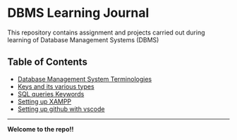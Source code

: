 # DBMS Learning Journal

This repository contains assignment and projects carried out during learning of Database Management Systems (DBMS)

## Table of Contents

- [Database Management System Terminologies](day-3.md)
- [Keys and its various types](day-4.md)
- [SQL queries Keywords](day-5.md)
- [Setting up XAMPP](xampp.md)
- [Setting up github with vscode](day-6.md)

---
**Welcome to the repo!!**
